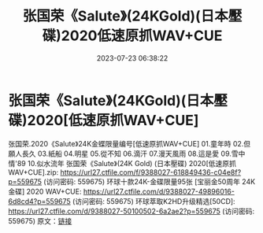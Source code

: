 ﻿---
title: 张国荣《Salute》(24KGold)(日本壓碟)2020低速原抓WAV+CUE
date: 2023-07-23 06:38:22
categories: WAV车载音乐、镜像
tags: 华语中文
---
# 张国荣《Salute》(24KGold)(日本壓碟)2020[低速原抓WAV+CUE]

张国荣.2020《Salute》24K金蝶限量编号[低速原抓WAV+CUE]
01.童年時
02.但願人長久
03.紙船
04.明星
05.從不知
06.滴汗
07.漫天風雨
08.這是愛
09.雪中情'89
10.似水流年
张国荣《Salute》(24K Gold) (日本壓碟) 2020[低速原抓WAV+CUE].zip: https://url27.ctfile.com/f/9388027-618849436-c04e8f?p=559675
(访问密码: 559675)
环球十款24K-金碟限量95张 [宝丽金50周年 24K 金碟] 2020 WAV+CUE: https://url27.ctfile.com/d/9388027-49896016-6d8cd4?p=559675
(访问密码: 559675)
环球萃取K2HD升级精选[50CD]: https://url27.ctfile.com/d/9388027-50100502-6a2ae2?p=559675
(访问密码: 559675)
原文：[链接](https://blog.sina.com.cn/s/blog_1647c7e76010312st.html)